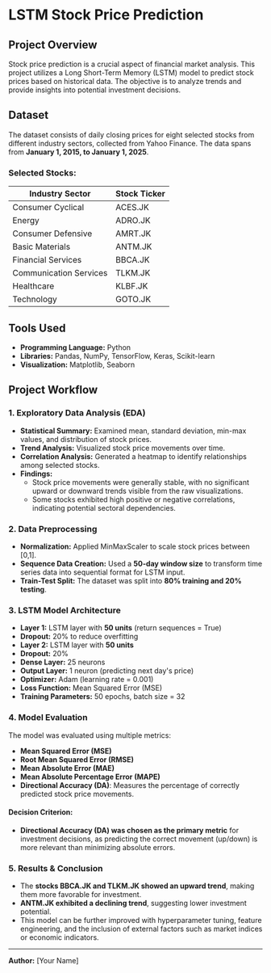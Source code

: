 # LSTM Stock Price Prediction

## **Project Overview**
Stock price prediction is a crucial aspect of financial market analysis. This project utilizes a Long Short-Term Memory (LSTM) model to predict stock prices based on historical data. The objective is to analyze trends and provide insights into potential investment decisions.

## **Dataset**
The dataset consists of daily closing prices for eight selected stocks from different industry sectors, collected from Yahoo Finance. The data spans from **January 1, 2015, to January 1, 2025**.

### **Selected Stocks:**
| Industry Sector           | Stock Ticker |
|---------------------------|-------------|
| Consumer Cyclical        | ACES.JK     |
| Energy                  | ADRO.JK     |
| Consumer Defensive      | AMRT.JK     |
| Basic Materials         | ANTM.JK     |
| Financial Services      | BBCA.JK     |
| Communication Services  | TLKM.JK     |
| Healthcare             | KLBF.JK     |
| Technology             | GOTO.JK     |

## **Tools Used**
- **Programming Language:** Python
- **Libraries:** Pandas, NumPy, TensorFlow, Keras, Scikit-learn
- **Visualization:** Matplotlib, Seaborn

## **Project Workflow**
### **1. Exploratory Data Analysis (EDA)**
- **Statistical Summary:** Examined mean, standard deviation, min-max values, and distribution of stock prices.
- **Trend Analysis:** Visualized stock price movements over time.
- **Correlation Analysis:** Generated a heatmap to identify relationships among selected stocks.
- **Findings:**
  - Stock price movements were generally stable, with no significant upward or downward trends visible from the raw visualizations.
  - Some stocks exhibited high positive or negative correlations, indicating potential sectoral dependencies.

### **2. Data Preprocessing**
- **Normalization:** Applied MinMaxScaler to scale stock prices between [0,1].
- **Sequence Data Creation:** Used a **50-day window size** to transform time series data into sequential format for LSTM input.
- **Train-Test Split:** The dataset was split into **80% training and 20% testing**.

### **3. LSTM Model Architecture**
- **Layer 1:** LSTM layer with **50 units** (return sequences = True)
- **Dropout:** 20% to reduce overfitting
- **Layer 2:** LSTM layer with **50 units**
- **Dropout:** 20%
- **Dense Layer:** 25 neurons
- **Output Layer:** 1 neuron (predicting next day's price)
- **Optimizer:** Adam (learning rate = 0.001)
- **Loss Function:** Mean Squared Error (MSE)
- **Training Parameters:** 50 epochs, batch size = 32

### **4. Model Evaluation**
The model was evaluated using multiple metrics:
- **Mean Squared Error (MSE)**
- **Root Mean Squared Error (RMSE)**
- **Mean Absolute Error (MAE)**
- **Mean Absolute Percentage Error (MAPE)**
- **Directional Accuracy (DA)**: Measures the percentage of correctly predicted stock price movements.

#### **Decision Criterion:**
- **Directional Accuracy (DA) was chosen as the primary metric** for investment decisions, as predicting the correct movement (up/down) is more relevant than minimizing absolute errors.

### **5. Results & Conclusion**
- The **stocks BBCA.JK and TLKM.JK showed an upward trend**, making them more favorable for investment.
- **ANTM.JK exhibited a declining trend**, suggesting lower investment potential.
- This model can be further improved with hyperparameter tuning, feature engineering, and the inclusion of external factors such as market indices or economic indicators.

---
**Author:** [Your Name]

